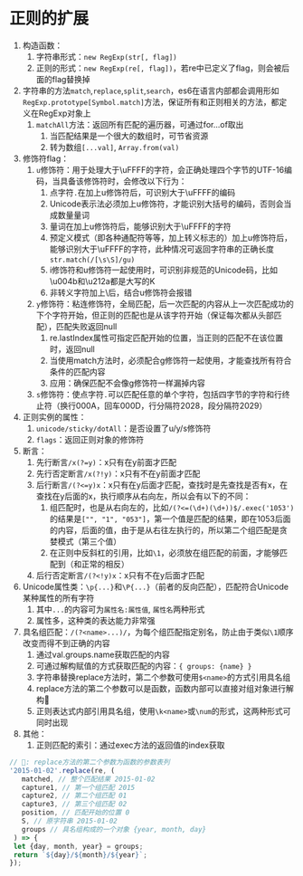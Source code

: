# 正则的扩展

1. 构造函数：
   1. 字符串形式：`new RegExp(str[, flag])`
   2. 正则的形式：`new RegExp(re[, flag])`，若re中已定义了flag，则会被后面的flag替换掉
2. 字符串的方法`match`,`replace`,`split`,`search`，es6在语言内部都会调用形如`RegExp.prototype[Symbol.match]`方法，保证所有和正则相关的方法，都定义在RegExp对象上
   1. `matchAll`方法：返回所有匹配的遍历器，可通过for...of取出
      1. 当匹配结果是一个很大的数组时，可节省资源
      2. 转为数组`[...val]`, `Array.from(val)`
3. 修饰符flag：
   1. `u`修饰符：用于处理大于\uFFFF的字符，会正确处理四个字节的UTF-16编码，当具备该修饰符时，会修改以下行为：
      1. 点字符`.`在加上u修饰符后，可识别大于\uFFFF的编码
      2. Unicode表示法必须加上u修饰符，才能识别大括号的编码，否则会当成数量量词
      3. 量词在加上u修饰符后，能够识别大于\uFFFF的字符
      4. 预定义模式（即各种通配符等等，加上转义标志的）加上u修饰符后，能够识别大于\uFFFF的字符，此种情况可返回字符串的正确长度`str.match(/[\s\S]/gu)`
      5. i修饰符和u修饰符一起使用时，可识别非规范的Unicode码，比如\u004b和\u212a都是大写的K
      6. 非转义字符加上\后，结合u修饰符会报错
   2. `y`修饰符：粘连修饰符，全局匹配，后一次匹配的内容从上一次匹配成功的下个字符开始，但正则的匹配也是从该字符开始（保证每次都从头部匹配），匹配失败返回null
      1. re.lastIndex属性可指定匹配开始的位置，当正则的匹配不在该位置时，返回null
      2. 当使用match方法时，必须配合g修饰符一起使用，才能查找所有符合条件的匹配内容
      3. 应用：确保匹配不会像g修饰符一样漏掉内容
   3. `s`修饰符：使点字符`.`可以匹配任意的单个字符，包括四字节的字符和行终止符（换行000A，回车000D，行分隔符2028，段分隔符2029）
4. 正则实例的属性：
   1. `unicode/sticky/dotAll`：是否设置了u/y/s修饰符
   2. `flags`：返回正则对象的修饰符
5. 断言：
   1. 先行断言`/x(?=y)`：x只有在y前面才匹配
   2. 先行否定断言`/x(?!y)`：x只有不在y前面才匹配
   3. 后行断言`/(?<=y)x`：x只有在y后面才匹配，查找时是先查找是否有x，在查找在y后面的x，执行顺序从右向左，所以会有以下的不同：
      1. 组匹配时，也是从右向左的，比如`/(?<=(\d+)(\d+))$/.exec('1053')`的结果是`["", "1", "053"]`，第一个值是匹配的结果，即在1053后面的内容，后面的值，由于是从右往左执行的，所以第二个组匹配是贪婪模式（第三个值）
      2. 在正则中反斜杠的引用，比如`\1`，必须放在组匹配的前面，才能够匹配到（和正常的相反）
   4. 后行否定断言`/(?<!y)x`：x只有不在y后面才匹配
6. Unicode属性类：`\p{...}`和`\P{...}`（前者的反向匹配），匹配符合Unicode某种属性的所有字符
   1. 其中`...`的内容可为`属性名:属性值`, `属性名`两种形式
   2. 属性多，这种类的表达能力非常强
7. 具名组匹配：`/(?<name>...)/`，为每个组匹配指定别名，防止由于类似`\1`顺序改变而得不到正确的内容
   1. 通过val.groups.name获取匹配的内容
   2. 可通过解构赋值的方式获取匹配的内容：`{ groups: {name} }`
   3. 字符串替换replace方法时，第二个参数可使用`$<name>`的方式引用具名组
   4. replace方法的第二个参数可以是函数，函数内部可以直接对组对象进行解构🍊
   5. 正则表达式内部引用具名组，使用`\k<name>`或`\num`的形式，这两种形式可同时出现
8. 其他：
   1. 正则匹配的索引：通过exec方法的返回值的index获取

```js
// 🍊: replace方法的第二个参数为函数的参数表列
'2015-01-02'.replace(re, (
   matched, // 整个匹配结果 2015-01-02
   capture1, // 第一个组匹配 2015
   capture2, // 第二个组匹配 01
   capture3, // 第三个组匹配 02
   position, // 匹配开始的位置 0
   S, // 原字符串 2015-01-02
   groups // 具名组构成的一个对象 {year, month, day}
 ) => {
 let {day, month, year} = groups;
 return `${day}/${month}/${year}`;
});
```